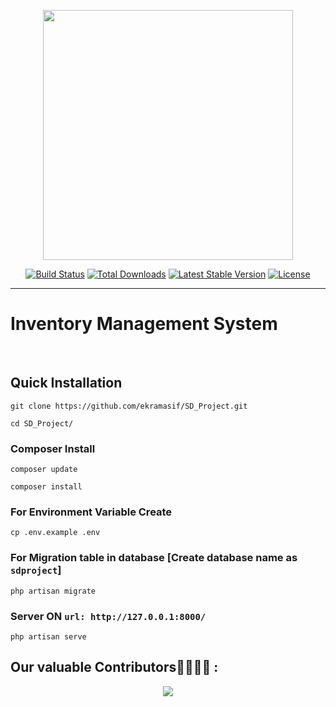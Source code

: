 <p align="center"><a href="https://laravel.com" target="_blank"><img src="https://raw.githubusercontent.com/laravel/art/master/logo-lockup/5%20SVG/2%20CMYK/1%20Full%20Color/laravel-logolockup-cmyk-red.svg" width="400"></a></p>

<p align="center">
<a href="https://travis-ci.org/laravel/framework"><img src="https://travis-ci.org/laravel/framework.svg" alt="Build Status"></a>
<a href="https://packagist.org/packages/laravel/framework"><img src="https://img.shields.io/packagist/dt/laravel/framework" alt="Total Downloads"></a>
<a href="https://packagist.org/packages/laravel/framework"><img src="https://img.shields.io/packagist/v/laravel/framework" alt="Latest Stable Version"></a>
<a href="https://packagist.org/packages/laravel/framework"><img src="https://img.shields.io/packagist/l/laravel/framework" alt="License"></a>
</p>
<hr>

<p align="center"><h1>Inventory Management System</h1></p><br>


## Quick Installation

    git clone https://github.com/ekramasif/SD_Project.git

    cd SD_Project/
    
### Composer Install

    composer update
    
    composer install
    
### For Environment Variable Create
 
    cp .env.example .env
 
    
 ### For Migration table in database [Create database name as ```sdproject```]
 
    php artisan migrate
    
### Server ON ```url: http://127.0.0.1:8000/```

    php artisan serve

## Our valuable Contributors👩‍💻👨‍💻 :

<p align="center">
  <img src="https://contributors-img.web.app/image?repo=ekramasif/SD_Project" />
</p>
